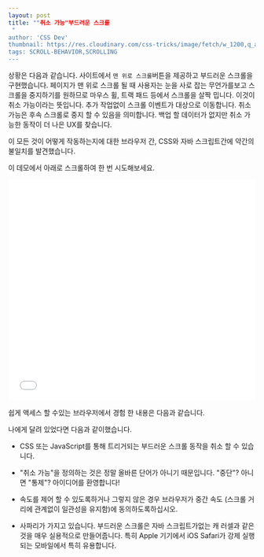```yaml
---
layout: post
title: ""취소 가능"부드러운 스크롤
 "
author: 'CSS Dev'
thumbnail: https://res.cloudinary.com/css-tricks/image/fetch/w_1200,q_auto,f_auto/https://css-tricks.com/wp-content/uploads/2020/09/scroll-to-top.png
tags: SCROLL-BEHAVIOR,SCROLLING
---
```



상황은 다음과 같습니다. 사이트에서 `맨 위로 스크롤`버튼을 제공하고 부드러운 스크롤을 구현했습니다.
 페이지가 맨 위로 스크롤 될 때 사용자는 눈을 사로 잡는 무언가를보고 스크롤을 중지하기를 원하므로 마우스 휠, 트랙 패드 등에서 스크롤을 살짝 밉니다.
 이것이 취소 가능이라는 뜻입니다.
 추가 작업없이 스크롤 이벤트가 대상으로 이동합니다.
 취소 가능은 후속 스크롤로 중지 할 수 있음을 의미합니다.
 백업 할 데이터가 없지만 취소 가능한 동작이 더 나은 UX를 찾습니다.
 

이 모든 것이 어떻게 작동하는지에 대한 브라우저 간, CSS와 자바 스크립트간에 약간의 불일치를 발견했습니다.
 

이 데모에서 아래로 스크롤하여 한 번 시도해보세요.
 

<div class="wp-block-cp-codepen-gutenberg-embed-block cp_embed_wrapper resizable" style="height: 450px;"><iframe id="cp_embed_NWRmxGa" src="//codepen.io/anon/embed/NWRmxGa?height=450&amp;theme-id=1&amp;slug-hash=NWRmxGa&amp;default-tab=result" height="450" scrolling="no" frameborder="0" allowfullscreen="" allowpaymentrequest="" name="CodePen Embed NWRmxGa" title="CodePen Embed NWRmxGa" class="cp_embed_iframe" style="width: 100%; overflow: hidden; height: 100%;">CodePen Embed Fallback</iframe><div class="win-size-grip" style="touch-action: none;"></div></div>

쉽게 액세스 할 수있는 브라우저에서 경험 한 내용은 다음과 같습니다.
 

나에게 달려 있었다면 다음과 같이했습니다.
 

- CSS 또는 JavaScript를 통해 트리거되는 부드러운 스크롤 동작을 취소 할 수 있습니다.
 
- "취소 가능"을 정의하는 것은 정말 올바른 단어가 아니기 때문입니다.
 "중단"?
 아니면 "통제"?
 아이디어를 환영합니다!
 
- 속도를 제어 할 수 있도록하거나 그렇지 않은 경우 브라우저가 중간 속도 (스크롤 거리에 관계없이 일관성을 유지함)에 동의하도록하십시오.
 
- 사파리가 가지고 있습니다.
 부드러운 스크롤은 자바 스크립트가없는 캐 러셀과 같은 것을 매우 실용적으로 만들어줍니다. 특히 Apple 기기에서 iOS Safari가 강제 실행되는 모바일에서 특히 유용합니다.
 